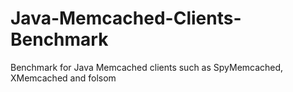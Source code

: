 # Java-Memcached-Clients-Benchmark
Benchmark for Java Memcached clients such as SpyMemcached, XMemcached and folsom
